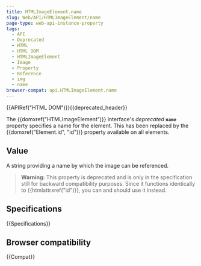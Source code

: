 ```yaml
---
title: HTMLImageElement.name
slug: Web/API/HTMLImageElement/name
page-type: web-api-instance-property
tags:
  - API
  - Deprecated
  - HTML
  - HTML DOM
  - HTMLImageElement
  - Image
  - Property
  - Reference
  - img
  - name
browser-compat: api.HTMLImageElement.name
---
```

{{APIRef("HTML DOM")}}{{deprecated_header}}

The {{domxref("HTMLImageElement")}}
interface's _deprecated_ **`name`** property specifies
a name for the element. This has been replaced by the {{domxref("Element.id", "id")}}
property available on all elements.

## Value

A string providing a name by which the image can be referenced.

> **Warning:** This property is deprecated and is only in the
> specification still for backward compatibility purposes. Since it functions
> identically to {{htmlattrxref("id")}}, you can and should use it instead.

## Specifications

{{Specifications}}

## Browser compatibility

{{Compat}}
